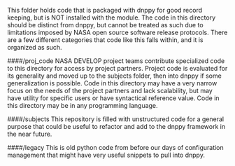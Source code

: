 This folder holds code that is packaged with dnppy for good record keeping, but is NOT installed with the module. The code in this directory should be distinct from dnppy, but cannot be treated as such due to limitations imposed by NASA open source software release protocols. There are a few different categories that code like this falls within, and it is organized as such. 

####/proj_code
NASA DEVELOP project teams contribute specialized code to this directory for access by project partners. Project code is evaluated for its generality and moved up to the subjects folder, then into dnppy if some generalization is possible. Code in this directory may have a very narrow focus on the needs of the project partners and lack scalability, but may have utility for specific users or have syntactical reference value. Code in this directory may be in any programming language.

####/subjects
This repository is filled with unstructured code for a general purpose that could be useful to refactor and add to the dnppy framework in the near future.

####/legacy
This is old python code from before our days of configuration management that might have very useful snippets to pull into dnppy.
